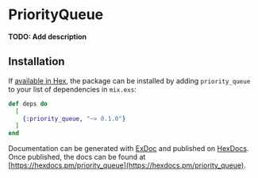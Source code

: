 # PriorityQueue

**TODO: Add description**

## Installation

If [available in Hex](https://hex.pm/docs/publish), the package can be installed
by adding `priority_queue` to your list of dependencies in `mix.exs`:

```elixir
def deps do
  [
    {:priority_queue, "~> 0.1.0"}
  ]
end
```

Documentation can be generated with [ExDoc](https://github.com/elixir-lang/ex_doc)
and published on [HexDocs](https://hexdocs.pm). Once published, the docs can
be found at [https://hexdocs.pm/priority_queue](https://hexdocs.pm/priority_queue).

